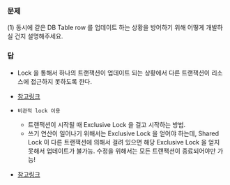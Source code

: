 ### 문제
(1) 동시에 같은 DB Table row 를 업데이트 하는 상황을 방어하기 위해 어떻게 개발하실 건지 설명해주세요.

### 답
- Lock 을 통해서 하나의 트랜잭션이 업데이트 되는 상황에서 다른 트랜잭션이 리소스에 접근하지 못하도록 한다.
- [참고링크](https://donghwi-kim.github.io/jekyll/update/2015/06/21/SQL%20%EB%8F%99%EC%8B%9C%EC%84%B1%20%EC%A0%9C%EC%96%B4.html)

- `비관적 lock 이용`
  - 트랜잭션이 시작될 때 Exclusive Lock 을 걸고 시작하는 방법.
  - 쓰기 연산이 일어나기 위해서는 Exclusive Lock 을 얻어야 하는데, Shared Lock 이 다른 트랜잭션에 의해서 걸려 있으면 해당 Exclusive Lock 을 얻지 못해서 업데이트가 불가능. 수정을 위해서는 모든 트랜잭션이 종료되어야만 가능!

- [참고링크](https://sabarada.tistory.com/175)

